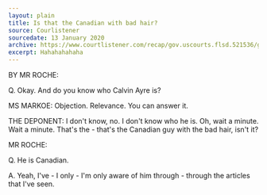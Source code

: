 ```yaml
---
layout: plain
title: Is that the Canadian with bad hair?
source: Courlistener
sourcedate: 13 January 2020
archive: https://www.courtlistener.com/recap/gov.uscourts.flsd.521536/gov.uscourts.flsd.521536.488.17.pdf
excerpt: Hahahahahaha
---
```


BY MR ROCHE:

Q. Okay. And do you know who Calvin Ayre is?

MS MARKOE: Objection. Relevance. You can answer
it.

THE DEPONENT: I don't know, no. I don't know who
he is. Oh, wait a minute. Wait a minute. That's the -
that's the Canadian guy with the bad hair, isn't it?

MR ROCHE:

Q. He is Canadian.

A. Yeah, I've - I only - I'm only aware of him through - through the articles that I've seen.
